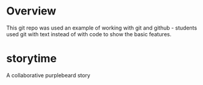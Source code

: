# Overview
This git repo was used an example of working with git and github - students used git with text instead of with code to show the basic features.

# storytime
A collaborative purplebeard story
